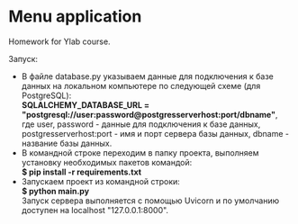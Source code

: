 # Menu application
 Homework for Ylab course.

Запуск:
<ul>
 <li>В файле database.py указываем данные для подключения к базе данных на локальном компьютере по следующей схеме (для PostgreSQL):<br>
  <b>SQLALCHEMY_DATABASE_URL = "postgresql://user:password@postgresserverhost:port/dbname"</b>,<br>
  где user, password - данные для подключения к базе данных, postgresserverhost:port - имя и порт сервера базы данных, dbname - название базы данных.</li>
 <li>В командной строке переходим в папку проекта, выполняем установку необходимых пакетов командой:<br>
  <b>$ pip install -r requirements.txt</b></li>
 <li>Запускаем проект из командной строки:<br>
  <b>$ python main.py</b><br>Запуск сервера выполняется с помощью Uvicorn и по умолчанию доступен на localhost "127.0.0.1:8000".</li>
